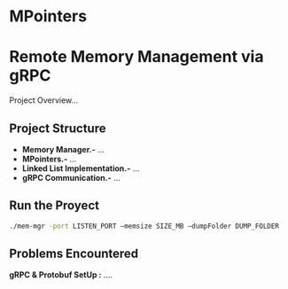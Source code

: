 # MPointers 
# Remote Memory Management via gRPC
Project Overview...

## Project Structure
- **Memory Manager.-** ...
- **MPointers.-** ...
- **Linked List Implementation.-** ...
- **gRPC Communication.-** ...

## Run the Proyect
```sh
./mem-mgr -port LISTEN_PORT –memsize SIZE_MB –dumpFolder DUMP_FOLDER
```

## Problems Encountered
**gRPC & Protobuf SetUp :**
....